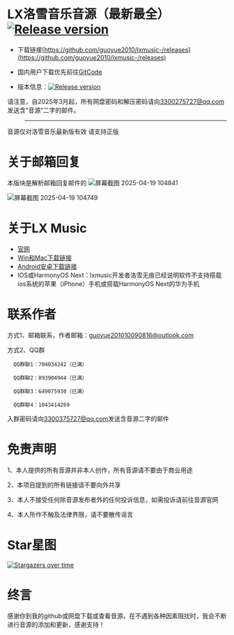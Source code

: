 # LX洛雪音乐音源（最新最全） <a href="https://github.com/guoyue2010/lxmusic-/releases"><img src="https://img.shields.io/github/release/guoyue2010/lxmusic-" alt="Release version"></a>

- 下载链接[https://github.com/guoyue2010/lxmusic-/releases](https://github.com/guoyue2010/lxmusic-/releases)

- 国内用户下载优先前往[GitCode](https://gitcode.com/guoyue2010/lxmusic-)

- 版本信息：<a href="https://github.com/guoyue2010/lxmusic-/releases"><img src="https://img.shields.io/github/release/guoyue2010/lxmusic-" alt="Release version"></a>

请注意，自2025年3月起，所有网盘密码和解压密码请向[3300275727@qq.com](mailto:3300275727@qq.com)发送含”音源“二字的邮件。

> ----------------------------------------
  音源仅对洛雪音乐最新版有效
  请支持正版

# 关于邮箱回复
本版块是解析邮箱回复邮件的
![屏幕截图 2025-04-19 104841](https://github.com/user-attachments/assets/327cca57-7e16-4b19-9cfd-ec6072ac966b)

![屏幕截图 2025-04-19 104749](https://github.com/user-attachments/assets/5e3716e4-bd58-4bc0-9d5c-83ff0516810b)



# 关于LX Music
- [官网](https://lxmusic.toside.cn/)
- [Win和Mac下载链接](https://github.com/lyswhut/lx-music-desktop?tab=readme-ov-file#readme)
- [Android安卓下载链接](https://github.com/lyswhut/lx-music-mobile)
- IOS或HarmonyOS Next：lxmusic开发者洛雪无痕已经说明软件不支持搭载ios系统的苹果（iPhone）手机或搭载HarmonyOS Next的华为手机

# 联系作者
方式1、邮箱联系，作者邮箱：[guoyue201010090816@outlook.com](mailto:guoyue201010090816@outlook.com)

方式2、QQ群

      QQ群聊1：704034242（已满）
    
      QQ群聊2：893904944（已满）

      QQ群聊3：649075930（已满）

      QQ群聊4：1043414269

入群密码请向[3300375727@qq.com](mailto:3300275727@qq.com)发送含音源二字的邮件

# 免责声明
1、本人提供的所有音源并非本人创作，所有音源请不要由于商业用途

2、本项目提到的所有链接请不要向外共享

3、本人不接受任何除音源发布者外的任何投诉信息，如需投诉请前往音源官网

4、本人所作不触及法律界限，请不要散传谣言
# Star星图
[![Stargazers over time](https://starchart.cc/guoyue2010/lxmusic-.svg?background=%23FFFFFF&axis=%23333333&line=%23faff63)](https://starchart.cc/guoyue2010/lxmusic-)

# 终言
感谢你到我的github或网盘下载或查看音源，在不遇到各种因素阻扰时，我会不断进行音源的添加和更新，感谢支持！
